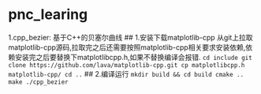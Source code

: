 # pnc_learing

1.cpp_bezier: 基于C++的贝塞尔曲线
    ## 1.安装下载matplotlib-cpp
    从git上拉取matplotlib-cpp源码,拉取完之后还需要按照matplotlib-cpp相关要求安装依赖,依赖安装完之后要替换下matplotlibcpp.h,如果不替换编译会报错.
    ```
        cd include
        git clone https://github.com/lava/matplotlib-cpp.git
        cp matplotlibcpp.h matplotlib-cpp/
        cd ..
    ```
    ## 2.编译运行
    ```
        mkdir build && cd build
        cmake ..
        make
        ./cpp_bezier
    ```
